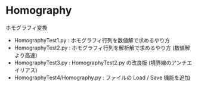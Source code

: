 # Homography
ホモグラフィ変換

* HomographyTest1.py : ホモグラフィ行列を数値解で求めるやり方
* HomographyTest2.py : ホモグラフィ行列を解析解で求めるやり方 (数値解より高速) 
* HomographyTest3.py : HomographyTest2.py の改良版 (境界線のアンチエイリアス)
* HomographyTest4/Homography.py : ファイルの Load / Save 機能を追加

